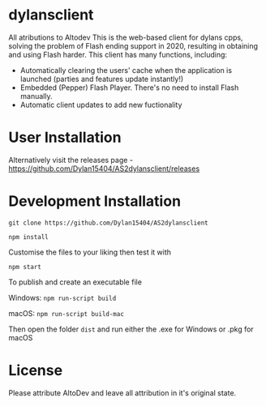 # dylansclient
All atributions to Altodev
This is the web-based client for dylans cpps, solving the problem of Flash ending support in 2020, resulting in obtaining and using Flash harder. This client has many functions, including:
- Automatically clearing the users' cache when the application is launched (parties and features update instantly!)
- Embedded (Pepper) Flash Player. There's no need to install Flash manually.
- Automatic client updates to add new fuctionality

# User Installation
Alternatively visit the releases page - https://github.com/Dylan15404/AS2dylansclient/releases
# Development Installation
`git clone https://github.com/Dylan15404/AS2dylansclient`

`npm install`

Customise the files to your liking then test it with

`npm start`

To publish and create an executable file

Windows: `npm run-script build`

macOS: `npm run-script build-mac`


Then open the folder `dist` and run either the .exe for Windows or .pkg for macOS
# License
Please attribute AltoDev and leave all attribution in it's original state.
